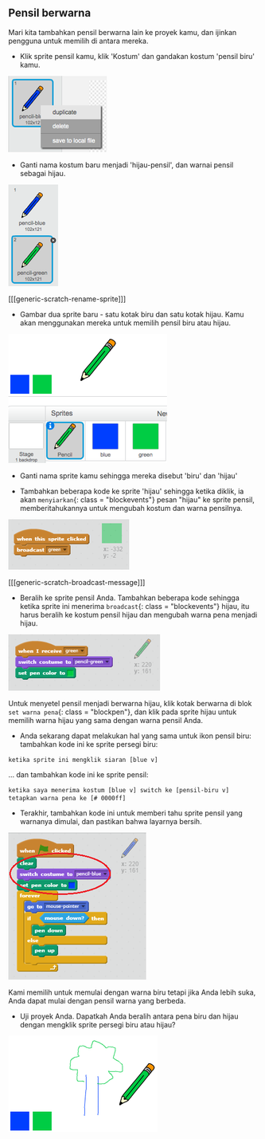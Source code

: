 ## Pensil berwarna

Mari kita tambahkan pensil berwarna lain ke proyek kamu, dan ijinkan pengguna untuk memilih di antara mereka.

+ Klik sprite pensil kamu, klik 'Kostum' dan gandakan kostum 'pensil biru' kamu.

![tangkapan layar](images/paint-blue-duplicate.png)

+ Ganti nama kostum baru menjadi 'hijau-pensil', dan warnai pensil sebagai hijau.

![tangkapan layar](images/paint-pencil-green.png)

[[[generic-scratch-rename-sprite]]]

+ Gambar dua sprite baru - satu kotak biru dan satu kotak hijau. Kamu akan menggunakan mereka untuk memilih pensil biru atau hijau.

![tangkapan layar](images/paint-selectors.png)

+ Ganti nama sprite kamu sehingga mereka disebut 'biru' dan 'hijau'

+ Tambahkan beberapa kode ke sprite 'hijau' sehingga ketika diklik, ia akan `menyiarkan`{: class = "blockevents"} pesan "hijau" ke sprite pensil, memberitahukannya untuk mengubah kostum dan warna pensilnya.

![Siaran hijau](images/paint-broadcast-green.png)

[[[generic-scratch-broadcast-message]]]

+ Beralih ke sprite pensil Anda. Tambahkan beberapa kode sehingga ketika sprite ini menerima `broadcast`{: class = "blockevents"} hijau, itu harus beralih ke kostum pensil hijau dan mengubah warna pena menjadi hijau.

![Siaran hijau](images/broadcast-green.png)

Untuk menyetel pensil menjadi berwarna hijau, klik kotak berwarna di blok `set warna pena`{: class = "blockpen"}, dan klik pada sprite hijau untuk memilih warna hijau yang sama dengan warna pensil Anda.

+ Anda sekarang dapat melakukan hal yang sama untuk ikon pensil biru: tambahkan kode ini ke sprite persegi biru:

```blocks
ketika sprite ini mengklik siaran [blue v]
```

... dan tambahkan kode ini ke sprite pensil:

```blocks
ketika saya menerima kostum [blue v] switch ke [pensil-biru v] tetapkan warna pena ke [# 0000ff]
```

+ Terakhir, tambahkan kode ini untuk memberi tahu sprite pensil yang warnanya dimulai, dan pastikan bahwa layarnya bersih.

![Mulai pensil](images/start-pencil.png)

Kami memilih untuk memulai dengan warna biru tetapi jika Anda lebih suka, Anda dapat mulai dengan pensil warna yang berbeda.

+ Uji proyek Anda. Dapatkah Anda beralih antara pena biru dan hijau dengan mengklik sprite persegi biru atau hijau?

![tangkapan layar](images/paint-pens-test.png)